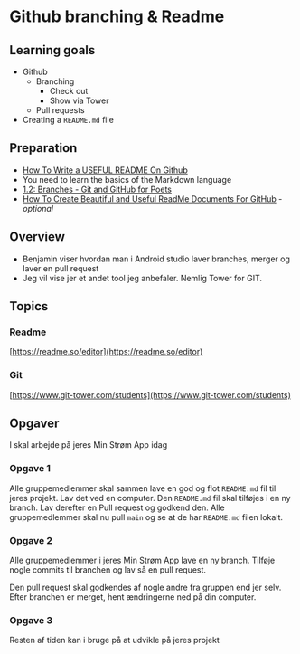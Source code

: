 # Github branching & Readme



## Learning goals

- Github
  - Branching
    - Check out
    - Show via Tower
  - Pull requests
- Creating a `README.md` file



## Preparation

- [How To Write a USEFUL README On Github](https://www.youtube.com/watch?v=E6NO0rgFub4)
- You need to learn the basics of the Markdown language
- [1.2: Branches - Git and GitHub for Poets](https://www.youtube.com/watch?v=oPpnCh7InLY)
- [How To Create Beautiful and Useful ReadMe Documents For GitHub](https://www.youtube.com/watch?v=a8CwpGARAsQ) - *optional*



## Overview

- Benjamin viser hvordan man i Android studio laver branches, merger og laver en pull request
- Jeg vil vise jer et andet tool jeg anbefaler. Nemlig Tower for GIT. 



## Topics



### Readme

[https://readme.so/editor](https://readme.so/editor)



### Git

[https://www.git-tower.com/students](https://www.git-tower.com/students)



## Opgaver

I skal arbejde på jeres Min Strøm App idag



### Opgave 1

Alle gruppemedlemmer skal sammen lave en god og flot `README.md` fil til jeres projekt. Lav det ved en computer. Den `README.md` fil skal tilføjes i en ny branch. Lav derefter en Pull request og godkend den. Alle gruppemedlemmer skal nu pull `main` og se at de har `README.md` filen lokalt.



### Opgave 2

Alle gruppemedlemmer i jeres Min Strøm App lave en ny branch. Tilføje nogle commits til branchen og lav så en pull request.

Den pull request skal godkendes af nogle andre fra gruppen end jer selv. Efter branchen er merget, hent ændringerne ned på din computer. 



### Opgave 3

Resten af tiden kan i bruge på at udvikle på jeres projekt
